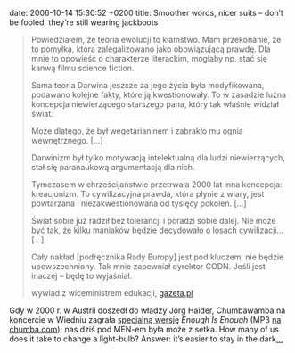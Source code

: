 date: 2006-10-14 15:30:52 +0200
title: Smoother words, nicer suits – don’t be fooled, they’re still wearing jackboots

> Powiedziałem, że teoria ewolucji to kłamstwo. Mam przekonanie, że to pomyłka, którą zalegalizowano jako obowiązującą prawdę. Dla mnie to opowieść o charakterze literackim, mogłaby np. stać się kanwą filmu science fiction.
>
> Sama teoria Darwina jeszcze za jego życia była modyfikowana, podawano kolejne fakty, które ją kwestionowały. To w zasadzie luźna koncepcja niewierzącego starszego pana, który tak właśnie widział świat.
>
> Może dlatego, że był wegetarianinem i zabrakło mu ognia wewnętrznego. […]
>
> Darwinizm był tylko motywacją intelektualną dla ludzi niewierzących, stał się paranaukową argumentacją dla nich.
>
> Tymczasem w chrześcijaństwie przetrwała 2000 lat inna koncepcja: kreacjonizm. To cywilizacyjna prawda, która płynie z wiary, jest powtarzana i niezakwestionowana od tysięcy pokoleń. […]
>
> Świat sobie już radził bez tolerancji i poradzi sobie dalej. Nie może być tak, że kilku maniaków będzie decydowało o losach cywilizacji… […]
>
> Cały nakład [podręcznika Rady Europy] jest pod kluczem, nie będzie upowszechniony. Tak mnie zapewniał dyrektor CODN. Jeśli jest inaczej – będę to wyjaśniał.
>
> wywiad z wiceministrem edukacji, [gazeta.pl](http://serwisy.gazeta.pl/kraj/1,34308,3684136.html 'Wiceminister edukacji: Poradzimy sobie bez tolerancji')

Gdy w 2000 r. w Austrii doszedł do władzy Jörg Haider, Chumbawamba na koncercie w Wiedniu zagrała [specjalną wersję](http://m.shot.pl/enough-is-enough.ogg 'give the fascist man a gunshot') <cite>Enough Is Enough</cite> (MP3 [na chumba.com](http://chumba.com/downloads.php 'available only as a one-track CD, released July 2000')); nas dziś pod MEN-em była może z setka. How many of us does it take to change a light-bulb? Answer: it’s easier to stay in the dark[…](http://labournet.de/diskussion/rechten/enough.html 'where have all the anti-fascists gone?')
